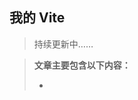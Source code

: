<!--
 * @Author: Lby
 * @Date: 2022-05-19 15:33:22
 * @LastEditors: lby
 * @LastEditTime: 2022-05-30 21:08:10
 * @FilePath: /Knowledge-Map/Vite/vite.md
 * @Description: 
 * 
 * Copyright (c) 2022 by lby, All Rights Reserved. 
-->

## 我的 Vite 

> 持续更新中……

> **文章主要包含以下内容：**
>
> - 
